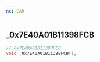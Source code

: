```yaml
---
ns: CAM
---
```

## _0x7E40A01B11398FCB

```c
// 0x7E40A01B11398FCB
void _0x7E40A01B11398FCB();
```

